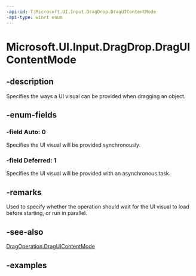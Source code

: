 ```yaml
---
-api-id: T:Microsoft.UI.Input.DragDrop.DragUIContentMode
-api-type: winrt enum
---
```


# Microsoft.UI.Input.DragDrop.DragUIContentMode

<!--
public enum DragUIContentMode
-->

## -description

Specifies the ways a UI visual can be provided when dragging an object.

## -enum-fields

### -field Auto: 0

Specifies the UI visual will be provided synchronously.

### -field Deferred: 1

Specifies the UI visual will be provided with an asynchronous task.

## -remarks

Used to specify whether the operation should wait for the UI visual to load before starting, or run in parallel.

## -see-also

[DragOperation.DragUIContentMode](dragoperation_draguicontentmode.md)

## -examples
